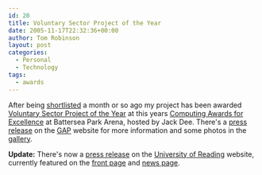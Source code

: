 ```yaml
---
id: 20
title: Voluntary Sector Project of the Year
date: 2005-11-17T22:32:36+00:00
author: Tom Robinson
layout: post
categories:
  - Personal
  - Technology
tags:
  - awards
---
```

After being [shortlisted](http://www.computingawards.net/Shortlist.asp?id=0) a month or so ago my project has been awarded [Voluntary Sector Project of the Year](http://www.computingawards.net/Winners.asp?id=0) at this years [Computing Awards for Excellence](http://www.computingawards.net/) at Battersea Park Arena, hosted by Jack Dee. There's a [press release](http://www.gap.org.uk/umedia/release27.htm) on the [GAP](http://www.gap.org.uk/) website for more information and some photos in the [gallery](/gallery/v/Events/Computing+Awards+2005/).

**Update:** There's now a [press release](http://www.extra.rdg.ac.uk/news/details.asp?ID=583) on the [University of Reading](http://www.reading.ac.uk/) website, currently featured on the [front page](http://www.rdg.ac.uk/) and [news page](http://www.extra.rdg.ac.uk/news/).